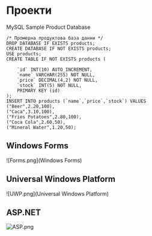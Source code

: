 # Проекти

MySQL Sample Product Database
```
/* Промерна продуктова база данни */
DROP DATABASE IF EXISTS products;
CREATE DATABASE IF NOT EXISTS products;
USE products;
CREATE TABLE IF NOT EXISTS products (

    `id` INT(10) AUTO_INCREMENT,
    `name` VARCHAR(255) NOT NULL,
    `price` DECIMAL(4,2) NOT NULL,
    `stock` INT(5) NOT NULL,
    PRIMARY KEY (id)
);
INSERT INTO products (`name`,`price`,`stock`) VALUES 
("Beer",2.20,100),
("Caca",3.10,100),
("Fries Potatoes",2.80,100),
("Coca Cola",2.60,50),
("Mineral Water",1.20,50);
```

## Windows Forms
![Forms.png](Windows Forms)

## Universal Windows Platform
![UWP.png](Universal Windows Platform)

## ASP.NET
![ASP.png](ASP.NET)